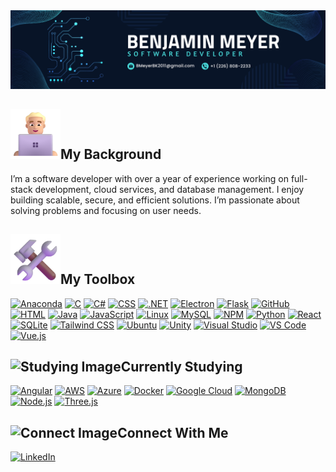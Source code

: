 <img src="https://github.com/Benjamin-Meyer-Dev/Benjamin-Meyer-Dev/blob/main/Contact Banner.png" alt="Contact Banner" />

<h2><img src="https://github.com/Benjamin-Meyer-Dev/Benjamin-Meyer-Dev/blob/main/Images/Background.png" alt="Background Image" width="80" />My Background</h2>
<p>I’m a software developer with over a year of experience working on full-stack development, cloud services, and database management. I enjoy building scalable, secure, and efficient solutions. I’m passionate about solving problems and focusing on user needs.</p>

<h2><img src="https://github.com/Benjamin-Meyer-Dev/Benjamin-Meyer-Dev/blob/main/Images/Tools.png" atl="Tools Image" width="80" />My Toolbox</h2>
<a href="https://www.anaconda.com" target="_blank"><img src="https://skillicons.dev/icons?i=anaconda" alt="Anaconda" /></a>
<a href="https://www.iso.org/standard/74528.html" target="_blank"><img src="https://skillicons.dev/icons?i=c" alt="C" /></a>
<a href="https://learn.microsoft.com/en-us/dotnet/csharp/" target="_blank"><img src="https://skillicons.dev/icons?i=cs" alt="C#" /></a>
<a href="https://developer.mozilla.org/en-US/docs/Web/CSS" target="_blank"><img src="https://skillicons.dev/icons?i=css" alt="CSS" /></a>
<a href="https://dotnet.microsoft.com/" target="_blank"><img src="https://skillicons.dev/icons?i=dotnet" alt=".NET" /></a>
<a href="https://www.electronjs.org/" target="_blank"><img src="https://skillicons.dev/icons?i=electron" alt="Electron" /></a>
<a href="https://flask.palletsprojects.com/" target="_blank"><img src="https://skillicons.dev/icons?i=flask" alt="Flask" /></a>
<a href="https://github.com/" target="_blank"><img src="https://skillicons.dev/icons?i=github" alt="GitHub" /></a>
<a href="https://developer.mozilla.org/en-US/docs/Web/HTML" target="_blank"><img src="https://skillicons.dev/icons?i=html" alt="HTML" /></a>
<a href="https://www.java.com/" target="_blank"><img src="https://skillicons.dev/icons?i=java" alt="Java" /></a>
<a href="https://developer.mozilla.org/en-US/docs/Web/JavaScript" target="_blank"><img src="https://skillicons.dev/icons?i=js" alt="JavaScript" /></a>
<a href="https://www.linux.org/" target="_blank"><img src="https://skillicons.dev/icons?i=linux" alt="Linux" /></a>
<a href="https://www.mysql.com/" target="_blank"><img src="https://skillicons.dev/icons?i=mysql" alt="MySQL" /></a>
<a href="https://www.npmjs.com/" target="_blank"><img src="https://skillicons.dev/icons?i=npm" alt="NPM" /></a>
<a href="https://www.python.org/" target="_blank"><img src="https://skillicons.dev/icons?i=py" alt="Python" /></a>
<a href="https://react.dev/" target="_blank"><img src="https://skillicons.dev/icons?i=react" alt="React" /></a>
<a href="https://www.sqlite.org/" target="_blank"><img src="https://skillicons.dev/icons?i=sqlite" alt="SQLite" /></a>
<a href="https://tailwindcss.com/" target="_blank"><img src="https://skillicons.dev/icons?i=tailwind" alt="Tailwind CSS" /></a>
<a href="https://ubuntu.com/" target="_blank"><img src="https://skillicons.dev/icons?i=ubuntu" alt="Ubuntu" /></a>
<a href="https://unity.com/" target="_blank"><img src="https://skillicons.dev/icons?i=unity" alt="Unity" /></a>
<a href="https://visualstudio.microsoft.com/" target="_blank"><img src="https://skillicons.dev/icons?i=visualstudio" alt="Visual Studio" /></a>
<a href="https://code.visualstudio.com/" target="_blank"><img src="https://skillicons.dev/icons?i=vscode" alt="VS Code" /></a>
<a href="https://vuejs.org/" target="_blank"><img src="https://skillicons.dev/icons?i=vue" alt="Vue.js" /></a>

<h2><img src="https://github.com/Benjamin-Meyer-Dev/Benjamin-Meyer-Dev/blob/main/Studying.png" alt="Studying Image" width="80" />Currently Studying</h2>
<a href="https://angular.io/" target="_blank"><img src="https://skillicons.dev/icons?i=angular" alt="Angular" /></a>
<a href="https://aws.amazon.com/" target="_blank"><img src="https://skillicons.dev/icons?i=aws" alt="AWS" /></a>
<a href="https://azure.microsoft.com/" target="_blank"><img src="https://skillicons.dev/icons?i=azure" alt="Azure" /></a>
<a href="https://www.docker.com/" target="_blank"><img src="https://skillicons.dev/icons?i=docker" alt="Docker" /></a>
<a href="https://cloud.google.com/" target="_blank"><img src="https://skillicons.dev/icons?i=gcp" alt="Google Cloud" /></a>
<a href="https://www.mongodb.com/" target="_blank"><img src="https://skillicons.dev/icons?i=mongodb" alt="MongoDB" /></a>
<a href="https://nodejs.org/" target="_blank"><img src="https://skillicons.dev/icons?i=nodejs" alt="Node.js" /></a>
<a href="https://threejs.org/" target="_blank"><img src="https://skillicons.dev/icons?i=threejs" alt="Three.js" /></a>

<h2><img src="https://github.com/Benjamin-Meyer-Dev/Benjamin-Meyer-Dev/blob/main/Connect.png" alt="Connect Image" width="80" />Connect With Me</h2>
<a href="https://www.linkedin.com/in/benjamin-meyer-33618833a" target="_blank"><img src="https://skillicons.dev/icons?i=linkedin" alt="LinkedIn" /></a>
